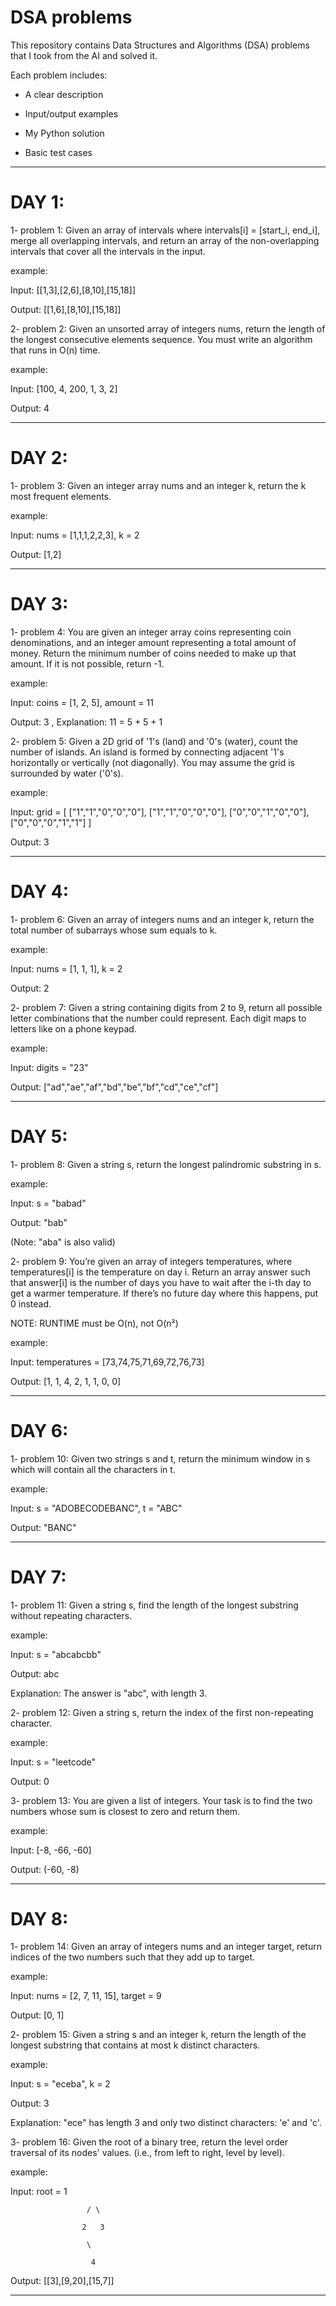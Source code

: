 # DSA problems

This repository contains Data Structures and Algorithms (DSA) problems that I took from the AI and solved it.

Each problem includes:

- A clear description

- Input/output examples

- My Python solution

- Basic test cases
------------------------------------------------------------------------------------------------------------------------------------
# DAY 1:

1- problem 1: Given an array of intervals where intervals[i] = [start_i, end_i], merge all overlapping intervals, and return an array of the non-overlapping intervals that cover all the intervals in the input.

example: 

Input: [[1,3],[2,6],[8,10],[15,18]]  

Output: [[1,6],[8,10],[15,18]]

2- problem 2: Given an unsorted array of integers nums, return the length of the longest consecutive elements sequence.
You must write an algorithm that runs in O(n) time.

example: 

Input: [100, 4, 200, 1, 3, 2] 

Output: 4

------------------------------------------------------------------------------------------------------------------------------------
# DAY 2:

1- problem 3: Given an integer array nums and an integer k, return the k most frequent elements.

example: 

Input: nums = [1,1,1,2,2,3], k = 2   

Output: [1,2]

------------------------------------------------------------------------------------------------------------------------------------
# DAY 3:

1- problem 4: You are given an integer array coins representing coin denominations, and an integer amount representing a total amount of money. Return the minimum number of coins needed to make up that amount. If it is not possible, return -1.

example: 

Input: coins = [1, 2, 5], amount = 11  

Output: 3 , Explanation: 11 = 5 + 5 + 1

2- problem 5: Given a 2D grid of '1's (land) and '0's (water), count the number of islands. An island is formed by connecting adjacent '1's horizontally or vertically (not diagonally). You may assume the grid is surrounded by water ('0's).

example: 

Input: grid = [ ["1","1","0","0","0"],
                ["1","1","0","0","0"],
                ["0","0","1","0","0"],
                ["0","0","0","1","1"]
              ]                                    
              
Output: 3

------------------------------------------------------------------------------------------------------------------------------------
# DAY 4:

1- problem 6: Given an array of integers nums and an integer k, return the total number of subarrays whose sum equals to k.

example: 

Input: nums = [1, 1, 1], k = 2  

Output: 2

2- problem 7: Given a string containing digits from 2 to 9, return all possible letter combinations that the number could represent. Each digit maps to letters like on a phone keypad.

example: 

Input: digits = "23"

Output: ["ad","ae","af","bd","be","bf","cd","ce","cf"]

------------------------------------------------------------------------------------------------------------------------------------
# DAY 5:

1- problem 8: Given a string s, return the longest palindromic substring in s.

example: 

Input: s = "babad"

Output: "bab"

(Note: "aba" is also valid)

2- problem 9: You’re given an array of integers temperatures, where temperatures[i] is the temperature on day i. Return an array answer such that answer[i] is the number of days you have to wait after the i-th day to get a warmer temperature. If there’s no future day where this happens, put 0 instead.

NOTE: RUNTIME must be O(n), not O(n²)

example: 

Input:  temperatures = [73,74,75,71,69,72,76,73]

Output: [1, 1, 4, 2, 1, 1, 0, 0]

------------------------------------------------------------------------------------------------------------------------------------
# DAY 6:

1- problem 10: Given two strings s and t, return the minimum window in s which will contain all the characters in t.

example: 

Input: s = "ADOBECODEBANC", t = "ABC"  

Output: "BANC"

------------------------------------------------------------------------------------------------------------------------------------
# DAY 7:

1- problem 11: Given a string s, find the length of the longest substring without repeating characters.

example: 

Input: s = "abcabcbb"

Output: abc

Explanation: The answer is "abc", with length 3.

2- problem 12: Given a string s, return the index of the first non-repeating character.

example: 

Input: s = "leetcode"

Output: 0

3- problem 13: You are given a list of integers. Your task is to find the two numbers whose sum is closest to zero and return them.

example: 

Input: [-8, -66, -60]

Output: (-60, -8)

------------------------------------------------------------------------------------------------------------------------------------
# DAY 8:

1- problem 14: Given an array of integers nums and an integer target, return indices of the two numbers such that they add up to target.

example: 

Input: nums = [2, 7, 11, 15], target = 9  

Output: [0, 1]

2- problem 15: Given a string s and an integer k, return the length of the longest substring that contains at most k distinct characters.

example: 

Input: s = "eceba", k = 2  

Output: 3  

Explanation: "ece" has length 3 and only two distinct characters: 'e' and 'c'.

3- problem 16: Given the root of a binary tree, return the level order traversal of its nodes' values. (i.e., from left to right, level by level).

example: 

Input: root =         1
                    
                     / \
                   
                    2   3
                    
                     \
                     
                      4


Output: [[3],[9,20],[15,7]]

------------------------------------------------------------------------------------------------------------------------------------
